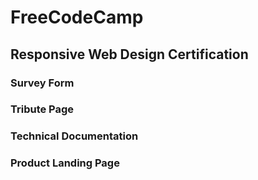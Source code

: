 # FreeCodeCamp
## Responsive Web Design Certification
### Survey Form
### Tribute Page
### Technical Documentation
### Product Landing Page